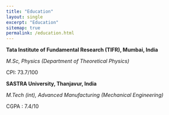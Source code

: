 ```yaml
---
title: "Education"
layout: single
excerpt: "Education"
sitemap: true
permalink: /education.html
---
```


**Tata Institute of Fundamental Research (TIFR), Mumbai, India**

*M.Sc, Physics (Department of Theoretical Physics)*

CPI: 73.7/100



**SASTRA University, Thanjavur, India**

*M.Tech (int), Advanced Manufacturing (Mechanical Engineering)*

CGPA : 7.4/10

